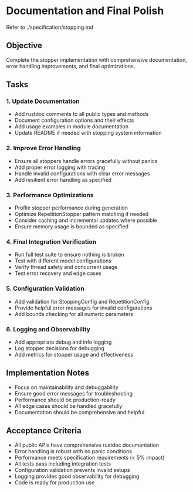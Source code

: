 # Documentation and Final Polish

Refer to ./specification/stopping.md

## Objective

Complete the stopper implementation with comprehensive documentation, error handling improvements, and final optimizations.

## Tasks

### 1. Update Documentation
- Add rustdoc comments to all public types and methods
- Document configuration options and their effects
- Add usage examples in module documentation
- Update README if needed with stopping system information

### 2. Improve Error Handling
- Ensure all stoppers handle errors gracefully without panics
- Add proper error logging with tracing
- Handle invalid configurations with clear error messages
- Add resilient error handling as specified

### 3. Performance Optimizations
- Profile stopper performance during generation
- Optimize RepetitionStopper pattern matching if needed
- Consider caching and incremental updates where possible
- Ensure memory usage is bounded as specified

### 4. Final Integration Verification
- Run full test suite to ensure nothing is broken
- Test with different model configurations
- Verify thread safety and concurrent usage
- Test error recovery and edge cases

### 5. Configuration Validation
- Add validation for StoppingConfig and RepetitionConfig
- Provide helpful error messages for invalid configurations
- Add bounds checking for all numeric parameters

### 6. Logging and Observability
- Add appropriate debug and info logging
- Log stopper decisions for debugging
- Add metrics for stopper usage and effectiveness

## Implementation Notes

- Focus on maintainability and debuggability
- Ensure good error messages for troubleshooting
- Performance should be production-ready
- All edge cases should be handled gracefully
- Documentation should be comprehensive and helpful

## Acceptance Criteria

- All public APIs have comprehensive rustdoc documentation
- Error handling is robust with no panic conditions
- Performance meets specification requirements (< 5% impact)
- All tests pass including integration tests
- Configuration validation prevents invalid setups
- Logging provides good observability for debugging
- Code is ready for production use